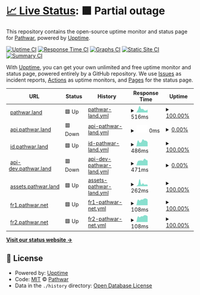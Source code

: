 # [📈 Live Status](https://uptime.pathwar.land): <!--live status--> **🟧 Partial outage**

This repository contains the open-source uptime monitor and status page for [Pathwar](https://pathwar.land/), powered by [Upptime](https://github.com/upptime/upptime).

[![Uptime CI](https://github.com/pathwar/uptime/workflows/Uptime%20CI/badge.svg)](https://github.com/pathwar/uptime/actions?query=workflow%3A%22Uptime+CI%22)
[![Response Time CI](https://github.com/pathwar/uptime/workflows/Response%20Time%20CI/badge.svg)](https://github.com/pathwar/uptime/actions?query=workflow%3A%22Response+Time+CI%22)
[![Graphs CI](https://github.com/pathwar/uptime/workflows/Graphs%20CI/badge.svg)](https://github.com/pathwar/uptime/actions?query=workflow%3A%22Graphs+CI%22)
[![Static Site CI](https://github.com/pathwar/uptime/workflows/Static%20Site%20CI/badge.svg)](https://github.com/pathwar/uptime/actions?query=workflow%3A%22Static+Site+CI%22)
[![Summary CI](https://github.com/pathwar/uptime/workflows/Summary%20CI/badge.svg)](https://github.com/pathwar/uptime/actions?query=workflow%3A%22Summary+CI%22)

With [Upptime](https://upptime.js.org), you can get your own unlimited and free uptime monitor and status page, powered entirely by a GitHub repository. We use [Issues](https://github.com/pathwar/uptime/issues) as incident reports, [Actions](https://github.com/pathwar/uptime/actions) as uptime monitors, and [Pages](https://uptime.pathwar.land) for the status page.

<!--start: status pages-->
<!-- This summary is generated by Upptime (https://github.com/upptime/upptime) -->
<!-- Do not edit this manually, your changes will be overwritten -->
<!-- prettier-ignore -->
| URL | Status | History | Response Time | Uptime |
| --- | ------ | ------- | ------------- | ------ |
| <img alt="" src="https://icons.duckduckgo.com/ip3/pathwar.land.ico" height="13"> [pathwar.land](https://pathwar.land) | 🟩 Up | [pathwar-land.yml](https://github.com/pathwar/uptime/commits/HEAD/history/pathwar-land.yml) | <details><summary><img alt="Response time graph" src="./graphs/pathwar-land/response-time-week.png" height="20"> 516ms</summary><br><a href="https://uptime.pathwar.land/history/pathwar-land"><img alt="Response time 637" src="https://img.shields.io/endpoint?url=https%3A%2F%2Fraw.githubusercontent.com%2Fpathwar%2Fuptime%2FHEAD%2Fapi%2Fpathwar-land%2Fresponse-time.json"></a><br><a href="https://uptime.pathwar.land/history/pathwar-land"><img alt="24-hour response time 461" src="https://img.shields.io/endpoint?url=https%3A%2F%2Fraw.githubusercontent.com%2Fpathwar%2Fuptime%2FHEAD%2Fapi%2Fpathwar-land%2Fresponse-time-day.json"></a><br><a href="https://uptime.pathwar.land/history/pathwar-land"><img alt="7-day response time 516" src="https://img.shields.io/endpoint?url=https%3A%2F%2Fraw.githubusercontent.com%2Fpathwar%2Fuptime%2FHEAD%2Fapi%2Fpathwar-land%2Fresponse-time-week.json"></a><br><a href="https://uptime.pathwar.land/history/pathwar-land"><img alt="30-day response time 543" src="https://img.shields.io/endpoint?url=https%3A%2F%2Fraw.githubusercontent.com%2Fpathwar%2Fuptime%2FHEAD%2Fapi%2Fpathwar-land%2Fresponse-time-month.json"></a><br><a href="https://uptime.pathwar.land/history/pathwar-land"><img alt="1-year response time 620" src="https://img.shields.io/endpoint?url=https%3A%2F%2Fraw.githubusercontent.com%2Fpathwar%2Fuptime%2FHEAD%2Fapi%2Fpathwar-land%2Fresponse-time-year.json"></a></details> | <details><summary><a href="https://uptime.pathwar.land/history/pathwar-land">100.00%</a></summary><a href="https://uptime.pathwar.land/history/pathwar-land"><img alt="All-time uptime 99.69%" src="https://img.shields.io/endpoint?url=https%3A%2F%2Fraw.githubusercontent.com%2Fpathwar%2Fuptime%2FHEAD%2Fapi%2Fpathwar-land%2Fuptime.json"></a><br><a href="https://uptime.pathwar.land/history/pathwar-land"><img alt="24-hour uptime 100.00%" src="https://img.shields.io/endpoint?url=https%3A%2F%2Fraw.githubusercontent.com%2Fpathwar%2Fuptime%2FHEAD%2Fapi%2Fpathwar-land%2Fuptime-day.json"></a><br><a href="https://uptime.pathwar.land/history/pathwar-land"><img alt="7-day uptime 100.00%" src="https://img.shields.io/endpoint?url=https%3A%2F%2Fraw.githubusercontent.com%2Fpathwar%2Fuptime%2FHEAD%2Fapi%2Fpathwar-land%2Fuptime-week.json"></a><br><a href="https://uptime.pathwar.land/history/pathwar-land"><img alt="30-day uptime 100.00%" src="https://img.shields.io/endpoint?url=https%3A%2F%2Fraw.githubusercontent.com%2Fpathwar%2Fuptime%2FHEAD%2Fapi%2Fpathwar-land%2Fuptime-month.json"></a><br><a href="https://uptime.pathwar.land/history/pathwar-land"><img alt="1-year uptime 99.96%" src="https://img.shields.io/endpoint?url=https%3A%2F%2Fraw.githubusercontent.com%2Fpathwar%2Fuptime%2FHEAD%2Fapi%2Fpathwar-land%2Fuptime-year.json"></a></details>
| <img alt="" src="https://icons.duckduckgo.com/ip3/api.pathwar.land.ico" height="13"> [api.pathwar.land](https://api.pathwar.land/status) | 🟥 Down | [api-pathwar-land.yml](https://github.com/pathwar/uptime/commits/HEAD/history/api-pathwar-land.yml) | <details><summary><img alt="Response time graph" src="./graphs/api-pathwar-land/response-time-week.png" height="20"> 0ms</summary><br><a href="https://uptime.pathwar.land/history/api-pathwar-land"><img alt="Response time 382" src="https://img.shields.io/endpoint?url=https%3A%2F%2Fraw.githubusercontent.com%2Fpathwar%2Fuptime%2FHEAD%2Fapi%2Fapi-pathwar-land%2Fresponse-time.json"></a><br><a href="https://uptime.pathwar.land/history/api-pathwar-land"><img alt="24-hour response time 0" src="https://img.shields.io/endpoint?url=https%3A%2F%2Fraw.githubusercontent.com%2Fpathwar%2Fuptime%2FHEAD%2Fapi%2Fapi-pathwar-land%2Fresponse-time-day.json"></a><br><a href="https://uptime.pathwar.land/history/api-pathwar-land"><img alt="7-day response time 0" src="https://img.shields.io/endpoint?url=https%3A%2F%2Fraw.githubusercontent.com%2Fpathwar%2Fuptime%2FHEAD%2Fapi%2Fapi-pathwar-land%2Fresponse-time-week.json"></a><br><a href="https://uptime.pathwar.land/history/api-pathwar-land"><img alt="30-day response time 0" src="https://img.shields.io/endpoint?url=https%3A%2F%2Fraw.githubusercontent.com%2Fpathwar%2Fuptime%2FHEAD%2Fapi%2Fapi-pathwar-land%2Fresponse-time-month.json"></a><br><a href="https://uptime.pathwar.land/history/api-pathwar-land"><img alt="1-year response time 372" src="https://img.shields.io/endpoint?url=https%3A%2F%2Fraw.githubusercontent.com%2Fpathwar%2Fuptime%2FHEAD%2Fapi%2Fapi-pathwar-land%2Fresponse-time-year.json"></a></details> | <details><summary><a href="https://uptime.pathwar.land/history/api-pathwar-land">0.00%</a></summary><a href="https://uptime.pathwar.land/history/api-pathwar-land"><img alt="All-time uptime 49.22%" src="https://img.shields.io/endpoint?url=https%3A%2F%2Fraw.githubusercontent.com%2Fpathwar%2Fuptime%2FHEAD%2Fapi%2Fapi-pathwar-land%2Fuptime.json"></a><br><a href="https://uptime.pathwar.land/history/api-pathwar-land"><img alt="24-hour uptime 0.00%" src="https://img.shields.io/endpoint?url=https%3A%2F%2Fraw.githubusercontent.com%2Fpathwar%2Fuptime%2FHEAD%2Fapi%2Fapi-pathwar-land%2Fuptime-day.json"></a><br><a href="https://uptime.pathwar.land/history/api-pathwar-land"><img alt="7-day uptime 0.00%" src="https://img.shields.io/endpoint?url=https%3A%2F%2Fraw.githubusercontent.com%2Fpathwar%2Fuptime%2FHEAD%2Fapi%2Fapi-pathwar-land%2Fuptime-week.json"></a><br><a href="https://uptime.pathwar.land/history/api-pathwar-land"><img alt="30-day uptime 0.00%" src="https://img.shields.io/endpoint?url=https%3A%2F%2Fraw.githubusercontent.com%2Fpathwar%2Fuptime%2FHEAD%2Fapi%2Fapi-pathwar-land%2Fuptime-month.json"></a><br><a href="https://uptime.pathwar.land/history/api-pathwar-land"><img alt="1-year uptime 18.44%" src="https://img.shields.io/endpoint?url=https%3A%2F%2Fraw.githubusercontent.com%2Fpathwar%2Fuptime%2FHEAD%2Fapi%2Fapi-pathwar-land%2Fuptime-year.json"></a></details>
| <img alt="" src="https://icons.duckduckgo.com/ip3/id.pathwar.land.ico" height="13"> [id.pathwar.land](https://id.pathwar.land) | 🟩 Up | [id-pathwar-land.yml](https://github.com/pathwar/uptime/commits/HEAD/history/id-pathwar-land.yml) | <details><summary><img alt="Response time graph" src="./graphs/id-pathwar-land/response-time-week.png" height="20"> 486ms</summary><br><a href="https://uptime.pathwar.land/history/id-pathwar-land"><img alt="Response time 490" src="https://img.shields.io/endpoint?url=https%3A%2F%2Fraw.githubusercontent.com%2Fpathwar%2Fuptime%2FHEAD%2Fapi%2Fid-pathwar-land%2Fresponse-time.json"></a><br><a href="https://uptime.pathwar.land/history/id-pathwar-land"><img alt="24-hour response time 391" src="https://img.shields.io/endpoint?url=https%3A%2F%2Fraw.githubusercontent.com%2Fpathwar%2Fuptime%2FHEAD%2Fapi%2Fid-pathwar-land%2Fresponse-time-day.json"></a><br><a href="https://uptime.pathwar.land/history/id-pathwar-land"><img alt="7-day response time 486" src="https://img.shields.io/endpoint?url=https%3A%2F%2Fraw.githubusercontent.com%2Fpathwar%2Fuptime%2FHEAD%2Fapi%2Fid-pathwar-land%2Fresponse-time-week.json"></a><br><a href="https://uptime.pathwar.land/history/id-pathwar-land"><img alt="30-day response time 471" src="https://img.shields.io/endpoint?url=https%3A%2F%2Fraw.githubusercontent.com%2Fpathwar%2Fuptime%2FHEAD%2Fapi%2Fid-pathwar-land%2Fresponse-time-month.json"></a><br><a href="https://uptime.pathwar.land/history/id-pathwar-land"><img alt="1-year response time 497" src="https://img.shields.io/endpoint?url=https%3A%2F%2Fraw.githubusercontent.com%2Fpathwar%2Fuptime%2FHEAD%2Fapi%2Fid-pathwar-land%2Fresponse-time-year.json"></a></details> | <details><summary><a href="https://uptime.pathwar.land/history/id-pathwar-land">100.00%</a></summary><a href="https://uptime.pathwar.land/history/id-pathwar-land"><img alt="All-time uptime 91.67%" src="https://img.shields.io/endpoint?url=https%3A%2F%2Fraw.githubusercontent.com%2Fpathwar%2Fuptime%2FHEAD%2Fapi%2Fid-pathwar-land%2Fuptime.json"></a><br><a href="https://uptime.pathwar.land/history/id-pathwar-land"><img alt="24-hour uptime 100.00%" src="https://img.shields.io/endpoint?url=https%3A%2F%2Fraw.githubusercontent.com%2Fpathwar%2Fuptime%2FHEAD%2Fapi%2Fid-pathwar-land%2Fuptime-day.json"></a><br><a href="https://uptime.pathwar.land/history/id-pathwar-land"><img alt="7-day uptime 100.00%" src="https://img.shields.io/endpoint?url=https%3A%2F%2Fraw.githubusercontent.com%2Fpathwar%2Fuptime%2FHEAD%2Fapi%2Fid-pathwar-land%2Fuptime-week.json"></a><br><a href="https://uptime.pathwar.land/history/id-pathwar-land"><img alt="30-day uptime 100.00%" src="https://img.shields.io/endpoint?url=https%3A%2F%2Fraw.githubusercontent.com%2Fpathwar%2Fuptime%2FHEAD%2Fapi%2Fid-pathwar-land%2Fuptime-month.json"></a><br><a href="https://uptime.pathwar.land/history/id-pathwar-land"><img alt="1-year uptime 79.08%" src="https://img.shields.io/endpoint?url=https%3A%2F%2Fraw.githubusercontent.com%2Fpathwar%2Fuptime%2FHEAD%2Fapi%2Fid-pathwar-land%2Fuptime-year.json"></a></details>
| <img alt="" src="https://icons.duckduckgo.com/ip3/api-dev.pathwar.land.ico" height="13"> [api-dev.pathwar.land](https://api-dev.pathwar.land/status) | 🟥 Down | [api-dev-pathwar-land.yml](https://github.com/pathwar/uptime/commits/HEAD/history/api-dev-pathwar-land.yml) | <details><summary><img alt="Response time graph" src="./graphs/api-dev-pathwar-land/response-time-week.png" height="20"> 471ms</summary><br><a href="https://uptime.pathwar.land/history/api-dev-pathwar-land"><img alt="Response time 497" src="https://img.shields.io/endpoint?url=https%3A%2F%2Fraw.githubusercontent.com%2Fpathwar%2Fuptime%2FHEAD%2Fapi%2Fapi-dev-pathwar-land%2Fresponse-time.json"></a><br><a href="https://uptime.pathwar.land/history/api-dev-pathwar-land"><img alt="24-hour response time 441" src="https://img.shields.io/endpoint?url=https%3A%2F%2Fraw.githubusercontent.com%2Fpathwar%2Fuptime%2FHEAD%2Fapi%2Fapi-dev-pathwar-land%2Fresponse-time-day.json"></a><br><a href="https://uptime.pathwar.land/history/api-dev-pathwar-land"><img alt="7-day response time 471" src="https://img.shields.io/endpoint?url=https%3A%2F%2Fraw.githubusercontent.com%2Fpathwar%2Fuptime%2FHEAD%2Fapi%2Fapi-dev-pathwar-land%2Fresponse-time-week.json"></a><br><a href="https://uptime.pathwar.land/history/api-dev-pathwar-land"><img alt="30-day response time 523" src="https://img.shields.io/endpoint?url=https%3A%2F%2Fraw.githubusercontent.com%2Fpathwar%2Fuptime%2FHEAD%2Fapi%2Fapi-dev-pathwar-land%2Fresponse-time-month.json"></a><br><a href="https://uptime.pathwar.land/history/api-dev-pathwar-land"><img alt="1-year response time 531" src="https://img.shields.io/endpoint?url=https%3A%2F%2Fraw.githubusercontent.com%2Fpathwar%2Fuptime%2FHEAD%2Fapi%2Fapi-dev-pathwar-land%2Fresponse-time-year.json"></a></details> | <details><summary><a href="https://uptime.pathwar.land/history/api-dev-pathwar-land">0.00%</a></summary><a href="https://uptime.pathwar.land/history/api-dev-pathwar-land"><img alt="All-time uptime 77.19%" src="https://img.shields.io/endpoint?url=https%3A%2F%2Fraw.githubusercontent.com%2Fpathwar%2Fuptime%2FHEAD%2Fapi%2Fapi-dev-pathwar-land%2Fuptime.json"></a><br><a href="https://uptime.pathwar.land/history/api-dev-pathwar-land"><img alt="24-hour uptime 0.00%" src="https://img.shields.io/endpoint?url=https%3A%2F%2Fraw.githubusercontent.com%2Fpathwar%2Fuptime%2FHEAD%2Fapi%2Fapi-dev-pathwar-land%2Fuptime-day.json"></a><br><a href="https://uptime.pathwar.land/history/api-dev-pathwar-land"><img alt="7-day uptime 0.00%" src="https://img.shields.io/endpoint?url=https%3A%2F%2Fraw.githubusercontent.com%2Fpathwar%2Fuptime%2FHEAD%2Fapi%2Fapi-dev-pathwar-land%2Fuptime-week.json"></a><br><a href="https://uptime.pathwar.land/history/api-dev-pathwar-land"><img alt="30-day uptime 0.00%" src="https://img.shields.io/endpoint?url=https%3A%2F%2Fraw.githubusercontent.com%2Fpathwar%2Fuptime%2FHEAD%2Fapi%2Fapi-dev-pathwar-land%2Fuptime-month.json"></a><br><a href="https://uptime.pathwar.land/history/api-dev-pathwar-land"><img alt="1-year uptime 40.80%" src="https://img.shields.io/endpoint?url=https%3A%2F%2Fraw.githubusercontent.com%2Fpathwar%2Fuptime%2FHEAD%2Fapi%2Fapi-dev-pathwar-land%2Fuptime-year.json"></a></details>
| <img alt="" src="https://icons.duckduckgo.com/ip3/assets.pathwar.land.ico" height="13"> [assets.pathwar.land](https://assets.pathwar.land) | 🟩 Up | [assets-pathwar-land.yml](https://github.com/pathwar/uptime/commits/HEAD/history/assets-pathwar-land.yml) | <details><summary><img alt="Response time graph" src="./graphs/assets-pathwar-land/response-time-week.png" height="20"> 262ms</summary><br><a href="https://uptime.pathwar.land/history/assets-pathwar-land"><img alt="Response time 242" src="https://img.shields.io/endpoint?url=https%3A%2F%2Fraw.githubusercontent.com%2Fpathwar%2Fuptime%2FHEAD%2Fapi%2Fassets-pathwar-land%2Fresponse-time.json"></a><br><a href="https://uptime.pathwar.land/history/assets-pathwar-land"><img alt="24-hour response time 150" src="https://img.shields.io/endpoint?url=https%3A%2F%2Fraw.githubusercontent.com%2Fpathwar%2Fuptime%2FHEAD%2Fapi%2Fassets-pathwar-land%2Fresponse-time-day.json"></a><br><a href="https://uptime.pathwar.land/history/assets-pathwar-land"><img alt="7-day response time 262" src="https://img.shields.io/endpoint?url=https%3A%2F%2Fraw.githubusercontent.com%2Fpathwar%2Fuptime%2FHEAD%2Fapi%2Fassets-pathwar-land%2Fresponse-time-week.json"></a><br><a href="https://uptime.pathwar.land/history/assets-pathwar-land"><img alt="30-day response time 222" src="https://img.shields.io/endpoint?url=https%3A%2F%2Fraw.githubusercontent.com%2Fpathwar%2Fuptime%2FHEAD%2Fapi%2Fassets-pathwar-land%2Fresponse-time-month.json"></a><br><a href="https://uptime.pathwar.land/history/assets-pathwar-land"><img alt="1-year response time 221" src="https://img.shields.io/endpoint?url=https%3A%2F%2Fraw.githubusercontent.com%2Fpathwar%2Fuptime%2FHEAD%2Fapi%2Fassets-pathwar-land%2Fresponse-time-year.json"></a></details> | <details><summary><a href="https://uptime.pathwar.land/history/assets-pathwar-land">100.00%</a></summary><a href="https://uptime.pathwar.land/history/assets-pathwar-land"><img alt="All-time uptime 99.97%" src="https://img.shields.io/endpoint?url=https%3A%2F%2Fraw.githubusercontent.com%2Fpathwar%2Fuptime%2FHEAD%2Fapi%2Fassets-pathwar-land%2Fuptime.json"></a><br><a href="https://uptime.pathwar.land/history/assets-pathwar-land"><img alt="24-hour uptime 100.00%" src="https://img.shields.io/endpoint?url=https%3A%2F%2Fraw.githubusercontent.com%2Fpathwar%2Fuptime%2FHEAD%2Fapi%2Fassets-pathwar-land%2Fuptime-day.json"></a><br><a href="https://uptime.pathwar.land/history/assets-pathwar-land"><img alt="7-day uptime 100.00%" src="https://img.shields.io/endpoint?url=https%3A%2F%2Fraw.githubusercontent.com%2Fpathwar%2Fuptime%2FHEAD%2Fapi%2Fassets-pathwar-land%2Fuptime-week.json"></a><br><a href="https://uptime.pathwar.land/history/assets-pathwar-land"><img alt="30-day uptime 100.00%" src="https://img.shields.io/endpoint?url=https%3A%2F%2Fraw.githubusercontent.com%2Fpathwar%2Fuptime%2FHEAD%2Fapi%2Fassets-pathwar-land%2Fuptime-month.json"></a><br><a href="https://uptime.pathwar.land/history/assets-pathwar-land"><img alt="1-year uptime 99.99%" src="https://img.shields.io/endpoint?url=https%3A%2F%2Fraw.githubusercontent.com%2Fpathwar%2Fuptime%2FHEAD%2Fapi%2Fassets-pathwar-land%2Fuptime-year.json"></a></details>
| <img alt="" src="https://icons.duckduckgo.com/ip3/null.ico" height="13"> [fr1.pathwar.net](fr1.pathwar.net) | 🟩 Up | [fr1-pathwar-net.yml](https://github.com/pathwar/uptime/commits/HEAD/history/fr1-pathwar-net.yml) | <details><summary><img alt="Response time graph" src="./graphs/fr1-pathwar-net/response-time-week.png" height="20"> 108ms</summary><br><a href="https://uptime.pathwar.land/history/fr1-pathwar-net"><img alt="Response time 130" src="https://img.shields.io/endpoint?url=https%3A%2F%2Fraw.githubusercontent.com%2Fpathwar%2Fuptime%2FHEAD%2Fapi%2Ffr1-pathwar-net%2Fresponse-time.json"></a><br><a href="https://uptime.pathwar.land/history/fr1-pathwar-net"><img alt="24-hour response time 106" src="https://img.shields.io/endpoint?url=https%3A%2F%2Fraw.githubusercontent.com%2Fpathwar%2Fuptime%2FHEAD%2Fapi%2Ffr1-pathwar-net%2Fresponse-time-day.json"></a><br><a href="https://uptime.pathwar.land/history/fr1-pathwar-net"><img alt="7-day response time 108" src="https://img.shields.io/endpoint?url=https%3A%2F%2Fraw.githubusercontent.com%2Fpathwar%2Fuptime%2FHEAD%2Fapi%2Ffr1-pathwar-net%2Fresponse-time-week.json"></a><br><a href="https://uptime.pathwar.land/history/fr1-pathwar-net"><img alt="30-day response time 114" src="https://img.shields.io/endpoint?url=https%3A%2F%2Fraw.githubusercontent.com%2Fpathwar%2Fuptime%2FHEAD%2Fapi%2Ffr1-pathwar-net%2Fresponse-time-month.json"></a><br><a href="https://uptime.pathwar.land/history/fr1-pathwar-net"><img alt="1-year response time 125" src="https://img.shields.io/endpoint?url=https%3A%2F%2Fraw.githubusercontent.com%2Fpathwar%2Fuptime%2FHEAD%2Fapi%2Ffr1-pathwar-net%2Fresponse-time-year.json"></a></details> | <details><summary><a href="https://uptime.pathwar.land/history/fr1-pathwar-net">100.00%</a></summary><a href="https://uptime.pathwar.land/history/fr1-pathwar-net"><img alt="All-time uptime 99.64%" src="https://img.shields.io/endpoint?url=https%3A%2F%2Fraw.githubusercontent.com%2Fpathwar%2Fuptime%2FHEAD%2Fapi%2Ffr1-pathwar-net%2Fuptime.json"></a><br><a href="https://uptime.pathwar.land/history/fr1-pathwar-net"><img alt="24-hour uptime 100.00%" src="https://img.shields.io/endpoint?url=https%3A%2F%2Fraw.githubusercontent.com%2Fpathwar%2Fuptime%2FHEAD%2Fapi%2Ffr1-pathwar-net%2Fuptime-day.json"></a><br><a href="https://uptime.pathwar.land/history/fr1-pathwar-net"><img alt="7-day uptime 100.00%" src="https://img.shields.io/endpoint?url=https%3A%2F%2Fraw.githubusercontent.com%2Fpathwar%2Fuptime%2FHEAD%2Fapi%2Ffr1-pathwar-net%2Fuptime-week.json"></a><br><a href="https://uptime.pathwar.land/history/fr1-pathwar-net"><img alt="30-day uptime 100.00%" src="https://img.shields.io/endpoint?url=https%3A%2F%2Fraw.githubusercontent.com%2Fpathwar%2Fuptime%2FHEAD%2Fapi%2Ffr1-pathwar-net%2Fuptime-month.json"></a><br><a href="https://uptime.pathwar.land/history/fr1-pathwar-net"><img alt="1-year uptime 98.99%" src="https://img.shields.io/endpoint?url=https%3A%2F%2Fraw.githubusercontent.com%2Fpathwar%2Fuptime%2FHEAD%2Fapi%2Ffr1-pathwar-net%2Fuptime-year.json"></a></details>
| <img alt="" src="https://icons.duckduckgo.com/ip3/null.ico" height="13"> [fr2.pathwar.net](fr2.pathwar.net) | 🟩 Up | [fr2-pathwar-net.yml](https://github.com/pathwar/uptime/commits/HEAD/history/fr2-pathwar-net.yml) | <details><summary><img alt="Response time graph" src="./graphs/fr2-pathwar-net/response-time-week.png" height="20"> 108ms</summary><br><a href="https://uptime.pathwar.land/history/fr2-pathwar-net"><img alt="Response time 128" src="https://img.shields.io/endpoint?url=https%3A%2F%2Fraw.githubusercontent.com%2Fpathwar%2Fuptime%2FHEAD%2Fapi%2Ffr2-pathwar-net%2Fresponse-time.json"></a><br><a href="https://uptime.pathwar.land/history/fr2-pathwar-net"><img alt="24-hour response time 106" src="https://img.shields.io/endpoint?url=https%3A%2F%2Fraw.githubusercontent.com%2Fpathwar%2Fuptime%2FHEAD%2Fapi%2Ffr2-pathwar-net%2Fresponse-time-day.json"></a><br><a href="https://uptime.pathwar.land/history/fr2-pathwar-net"><img alt="7-day response time 108" src="https://img.shields.io/endpoint?url=https%3A%2F%2Fraw.githubusercontent.com%2Fpathwar%2Fuptime%2FHEAD%2Fapi%2Ffr2-pathwar-net%2Fresponse-time-week.json"></a><br><a href="https://uptime.pathwar.land/history/fr2-pathwar-net"><img alt="30-day response time 114" src="https://img.shields.io/endpoint?url=https%3A%2F%2Fraw.githubusercontent.com%2Fpathwar%2Fuptime%2FHEAD%2Fapi%2Ffr2-pathwar-net%2Fresponse-time-month.json"></a><br><a href="https://uptime.pathwar.land/history/fr2-pathwar-net"><img alt="1-year response time 124" src="https://img.shields.io/endpoint?url=https%3A%2F%2Fraw.githubusercontent.com%2Fpathwar%2Fuptime%2FHEAD%2Fapi%2Ffr2-pathwar-net%2Fresponse-time-year.json"></a></details> | <details><summary><a href="https://uptime.pathwar.land/history/fr2-pathwar-net">100.00%</a></summary><a href="https://uptime.pathwar.land/history/fr2-pathwar-net"><img alt="All-time uptime 99.64%" src="https://img.shields.io/endpoint?url=https%3A%2F%2Fraw.githubusercontent.com%2Fpathwar%2Fuptime%2FHEAD%2Fapi%2Ffr2-pathwar-net%2Fuptime.json"></a><br><a href="https://uptime.pathwar.land/history/fr2-pathwar-net"><img alt="24-hour uptime 100.00%" src="https://img.shields.io/endpoint?url=https%3A%2F%2Fraw.githubusercontent.com%2Fpathwar%2Fuptime%2FHEAD%2Fapi%2Ffr2-pathwar-net%2Fuptime-day.json"></a><br><a href="https://uptime.pathwar.land/history/fr2-pathwar-net"><img alt="7-day uptime 100.00%" src="https://img.shields.io/endpoint?url=https%3A%2F%2Fraw.githubusercontent.com%2Fpathwar%2Fuptime%2FHEAD%2Fapi%2Ffr2-pathwar-net%2Fuptime-week.json"></a><br><a href="https://uptime.pathwar.land/history/fr2-pathwar-net"><img alt="30-day uptime 100.00%" src="https://img.shields.io/endpoint?url=https%3A%2F%2Fraw.githubusercontent.com%2Fpathwar%2Fuptime%2FHEAD%2Fapi%2Ffr2-pathwar-net%2Fuptime-month.json"></a><br><a href="https://uptime.pathwar.land/history/fr2-pathwar-net"><img alt="1-year uptime 98.99%" src="https://img.shields.io/endpoint?url=https%3A%2F%2Fraw.githubusercontent.com%2Fpathwar%2Fuptime%2FHEAD%2Fapi%2Ffr2-pathwar-net%2Fuptime-year.json"></a></details>

<!--end: status pages-->

[**Visit our status website →**](https://uptime.pathwar.land)

## 📄 License

- Powered by: [Upptime](https://github.com/upptime/upptime)
- Code: [MIT](./LICENSE) © [Pathwar](https://pathwar.land/)
- Data in the `./history` directory: [Open Database License](https://opendatacommons.org/licenses/odbl/1-0/)
